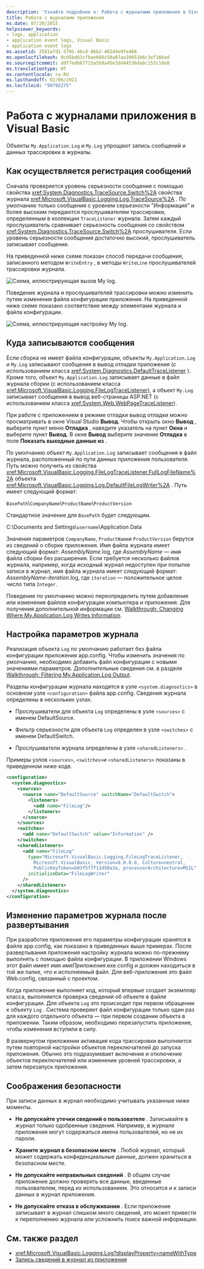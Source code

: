 ```yaml
---
description: 'Узнайте подробнее о: Работа с журналами приложения в Visual Basic'
title: Работа с журналами приложения
ms.date: 07/20/2015
helpviewer_keywords:
- logs, application
- application event logs, Visual Basic
- application event logs
ms.assetid: 2581afd1-5791-4bc4-86b2-46244e9fe468
ms.openlocfilehash: 0c05bd63cfbae668c58a87aa39651b6c3ef166ad
ms.sourcegitcommit: ddf7edb67715a5b9a45e3dd44536dabc153c1de0
ms.translationtype: HT
ms.contentlocale: ru-RU
ms.lasthandoff: 02/06/2021
ms.locfileid: "99792275"
---
```

# <a name="working-with-application-logs-in-visual-basic"></a>Работа с журналами приложения в Visual Basic

Объекты `My.Application.Log` и `My.Log` упрощают запись сообщений и данных трассировки в журналы.

## <a name="how-messages-are-logged"></a>Как осуществляется регистрация сообщений

Сначала проверяется уровень серьезности сообщения с помощью свойства <xref:System.Diagnostics.TraceSource.Switch%2A> свойства журнала <xref:Microsoft.VisualBasic.Logging.Log.TraceSource%2A> . По умолчанию только сообщения с уровнем серьезности "Информация" и более высоким передаются прослушивателям трассировки, определенным в коллекции `TraceListener` журнала. Затем каждый прослушиватель сравнивает серьезность сообщения со свойством <xref:System.Diagnostics.TraceSource.Switch%2A> прослушивателя. Если уровень серьезности сообщения достаточно высокий, прослушиватель записывает сообщение.

На приведенной ниже схеме показан способ передачи сообщения, записанного методом `WriteEntry` , в методы `WriteLine` прослушивателей трассировки журнала.

![Схема, иллюстрирующая вызов My log.](./media/working-with-application-logs/my-log-call-messages.png)

Поведение журнала и прослушивателей трассировки можно изменить путем изменения файла конфигурации приложения. На приведенной ниже схеме показано соответствие между элементами журнала и файла конфигурации.

![Схема, иллюстрирующая настройку My log.](./media/working-with-application-logs/my-log-configuration.png)

## <a name="where-messages-are-logged"></a>Куда записываются сообщения

Если сборка не имеет файла конфигурации, объекты `My.Application.Log` и `My.Log` записывают сообщения в вывод отладки приложения (с использованием класса <xref:System.Diagnostics.DefaultTraceListener> ). Кроме того, объект `My.Application.Log` записывает данные в файл журнала сборки (с использованием класса <xref:Microsoft.VisualBasic.Logging.FileLogTraceListener>), а объект `My.Log` записывает сообщения в вывод веб-страницы ASP.NET (с использованием класса <xref:System.Web.WebPageTraceListener>).

При работе с приложением в режиме отладки вывод отладки можно просматривать в окне Visual Studio **Вывод**. Чтобы открыть окно **Вывод** , выберите пункт меню **Отладка** , наведите указатель на пункт **Окна** и выберите пункт **Вывод**. В окне **Вывод** выберите значение **Отладка** в поле **Показать выходные данные из** .

По умолчанию объект `My.Application.Log` записывает сообщения в файл журнала, расположенный по пути данных приложения пользователя. Путь можно получить из свойства <xref:Microsoft.VisualBasic.Logging.FileLogTraceListener.FullLogFileName%2A> объекта <xref:Microsoft.VisualBasic.Logging.Log.DefaultFileLogWriter%2A> . Путь имеет следующий формат:

`BasePath`\\`CompanyName`\\`ProductName`\\`ProductVersion`

Стандартное значение для `BasePath` будет следующим.

C:\Documents and Settings\\`username`\Application Data

Значения параметров `CompanyName`, `ProductName`и `ProductVersion` берутся из сведений о сборке приложения. Имя файла журнала имеет следующий формат: *AssemblyName*.log, где *AssemblyName* — имя файла сборки без расширения. Если требуется несколько файлов журнала, например, когда исходный журнал недоступен при попытке записи в журнал, имя файла журнала имеет следующий формат: *AssemblyName*-*iteration*.log, где `iteration` — положительное целое число типа `Integer`.

Поведение по умолчанию можно переопределить путем добавления или изменения файлов конфигурации компьютера и приложения. Для получения дополнительной информации см. [Walkthrough: Changing Where My.Application.Log Writes Information](walkthrough-changing-where-my-application-log-writes-information.md).

## <a name="configuring-log-settings"></a>Настройка параметров журнала

Реализация объекта `Log` по умолчанию работает без файла конфигурации приложения app.config. Чтобы изменить значения по умолчанию, необходимо добавить файл конфигурации с новыми значениями параметров. Дополнительные сведения см. в разделе [Walkthrough: Filtering My.Application.Log Output](walkthrough-filtering-my-application-log-output.md).

Разделы конфигурации журнала находятся в узле `<system.diagnostics>` в основном узле `<configuration>` файла app.config. Сведения журнала определены в нескольких узлах.

- Прослушиватели для объекта `Log` определены в узле `<sources>` с именем DefaultSource.

- Фильтр серьезности для объекта `Log` определен в узле `<switches>` с именем DefaultSwitch.

- Прослушиватели журнала определены в узле `<sharedListeners>` .

 Примеры узлов `<sources>`, `<switches>`и `<sharedListeners>` показаны в приведенном ниже коде.

```xml
<configuration>
  <system.diagnostics>
    <sources>
      <source name="DefaultSource" switchName="DefaultSwitch">
        <listeners>
          <add name="FileLog"/>
        </listeners>
      </source>
    </sources>
    <switches>
      <add name="DefaultSwitch" value="Information" />
    </switches>
    <sharedListeners>
      <add name="FileLog"
        type="Microsoft.VisualBasic.Logging.FileLogTraceListener,
          Microsoft.VisualBasic, Version=8.0.0.0, Culture=neutral,
          PublicKeyToken=b03f5f7f11d50a3a, processorArchitecture=MSIL"
        initializeData="FileLogWriter"
      />
    </sharedListeners>
  </system.diagnostics>
</configuration>
```

## <a name="changing-log-settings-after-deployment"></a>Изменение параметров журнала после развертывания

При разработке приложения его параметры конфигурации хранятся в файле app.config, как показано в приведенных выше примерах. После развертывания приложения настройку журнала можно по-прежнему выполнять с помощью файла конфигурации. В приложении Windows этот файл имеет имя *имяПриложения*.exe.config и должен находиться в той же папке, что и исполняемый файл. Для веб-приложения это файл Web.config, связанный с проектом.

Когда приложение выполняет код, который впервые создает экземпляр класса, выполняется проверка сведений об объекте в файле конфигурации. Для объекта `Log` это происходит при первом обращении к объекту `Log` . Система проверяет файл конфигурации только один раз для каждого отдельного объекта — при первом создании объекта в приложении. Таким образом, необходимо перезапустить приложение, чтобы изменения вступили в силу.

В развернутом приложении активация кода трассировки выполняется путем повторной настройки объектов переключателей до запуска приложения. Обычно это подразумевает включение и отключение объектов переключателей или изменение уровней трассировки, а затем перезапуск приложения.

## <a name="security-considerations"></a>Соображения безопасности

При записи данных в журнал необходимо учитывать указанные ниже моменты.

- **Не допускайте утечки сведений о пользователе** . Записывайте в журнал только одобренные сведения. Например, в журнале приложения могут содержаться имена пользователей, но не их пароли.

- **Храните журнал в безопасном месте** . Любой журнал, который может содержать конфиденциальные данные, должен храниться в безопасном месте.

- **Не допускайте неправильных сведений** . В общем случае приложение должно проверять все данные, введенные пользователем, перед их использованием. Это относится и к записи данных в журнал приложения.

- **Не допускайте отказа в обслуживании** . Если приложение записывает в журнал слишком много сведений, это может привести к переполнению журнала или усложнить поиск важной информации.

## <a name="see-also"></a>См. также раздел

- <xref:Microsoft.VisualBasic.Logging.Log?displayProperty=nameWithType>
- [Запись сведений в журнал из приложения](index.md)
